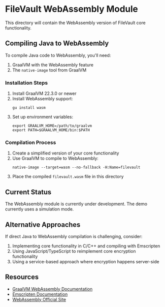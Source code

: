 # FileVault WebAssembly Module

This directory will contain the WebAssembly version of FileVault core functionality.

## Compiling Java to WebAssembly

To compile Java code to WebAssembly, you'll need:

1. GraalVM with the WebAssembly feature
2. The `native-image` tool from GraalVM

### Installation Steps

1. Install GraalVM 22.3.0 or newer
2. Install WebAssembly support:
   ```
   gu install wasm
   ```
3. Set up environment variables:
   ```
   export GRAALVM_HOME=/path/to/graalvm
   export PATH=$GRAALVM_HOME/bin:$PATH
   ```

### Compilation Process

1. Create a simplified version of your core functionality
2. Use GraalVM to compile to WebAssembly:
   ```
   native-image --target=wasm --no-fallback -H:Name=filevault
   ```
3. Place the compiled `filevault.wasm` file in this directory

## Current Status

The WebAssembly module is currently under development. The demo currently uses a simulation mode.

## Alternative Approaches

If direct Java to WebAssembly compilation is challenging, consider:

1. Implementing core functionality in C/C++ and compiling with Emscripten
2. Using JavaScript/TypeScript to reimplement core encryption functionality
3. Using a service-based approach where encryption happens server-side

## Resources

- [GraalVM WebAssembly Documentation](https://www.graalvm.org/latest/reference-manual/wasm/)
- [Emscripten Documentation](https://emscripten.org/docs/getting_started/index.html)
- [WebAssembly Official Site](https://webassembly.org/) 